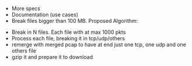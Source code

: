 * More specs
* Documentation (use cases)
* Break files bigger than 100 MB. Proposed Algorithm:
 - Break in N files. Each file with at max 1000 pkts
 - Process each file, breaking it in tcp/udp/others
 - remerge with merged pcap to have at end just one tcp, one udp and one others file
 - gzip it and prepare it to download